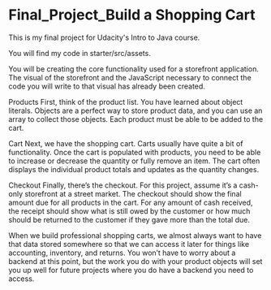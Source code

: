 # Final_Project_Build a Shopping Cart

 This is my final project for Udacity's Intro to Java course.

 You will find my code in starter/src/assets.

 You will be creating the core functionality used for a storefront
 application. The visual of the storefront and the JavaScript 
 necessary to connect the code you will write to that visual has
 already been created.

Products
First, think of the product list. You have learned about object 
literals. Objects are a perfect way to store product data, and you 
can use an array to collect those objects. Each product must be 
able to be added to the cart.

Cart
 Next, we have the shopping cart. Carts usually have quite a bit of
 functionality. Once the cart is populated with products, you need
  to be able to increase or decrease the quantity or fully remove 
  an item. The cart often displays the individual product totals 
  and updates as the quantity changes.

Checkout
  Finally, there’s the checkout. For this project, assume it’s a 
 cash-only storefront at a street market. The checkout should show
 the final amount due for all products in the cart. For any amount 
 of cash received, the receipt should show what is still owed by 
 the customer or how much should be returned to the customer if 
 they gave more than the total due.

When we build professional shopping carts, we almost always want 
to have that data stored somewhere so that we can access it later
for things like accounting, inventory, and returns. You won’t have 
to worry about a backend at this point, but the work you do with 
your product objects will set you up well for future projects 
where you do have a backend you need to access.

